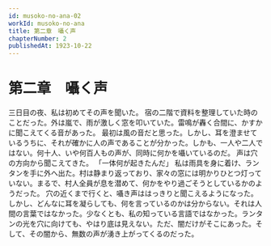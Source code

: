 ```yaml
---
id: musoko-no-ana-02
workId: musoko-no-ana
title: 第二章　囁く声
chapterNumber: 2
publishedAt: 1923-10-22
---
```


# 第二章　囁く声

三日目の夜、私は初めてその声を聞いた。
宿の二階で資料を整理していた時のことだった。外は嵐で、雨が激しく窓を叩いていた。雷鳴が轟く合間に、かすかに聞こえてくる音があった。
最初は風の音だと思った。しかし、耳を澄ませているうちに、それが確かに人の声であることが分かった。しかも、一人や二人ではない。何十人、いや何百人もの声が、同時に何かを囁いているのだ。
声は穴の方向から聞こえてきた。
「一体何が起きたんだ」
私は雨具を身に着け、ランタンを手に外へ出た。村は静まり返っており、家々の窓には明かりひとつ灯っていない。まるで、村人全員が息を潜めて、何かをやり過ごそうとしているかのようだった。
穴の近くまで行くと、囁き声ははっきりと聞こえるようになった。しかし、どんなに耳を凝らしても、何を言っているのかは分からない。それは人間の言葉ではなかった。少なくとも、私の知っている言語ではなかった。ランタンの光を穴に向けても、やはり底は見えない。ただ、闇だけがそこにあった。そして、その闇から、無数の声が湧き上がってくるのだった。

